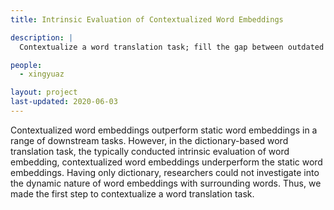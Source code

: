 ```yaml
---
title: Intrinsic Evaluation of Contextualized Word Embeddings

description: |
  Contextualize a word translation task; fill the gap between outdated dictionary-based word translation tasks and update contextualized word embedding evaluation.

people:
  - xingyuaz

layout: project
last-updated: 2020-06-03
---
```


Contextualized word embeddings outperform static word embeddings in a range of downstream tasks. However, in the dictionary-based word translation task, the typically conducted intrinsic evaluation of word embedding, contextualized word embeddings underperform the static word embeddings. Having only dictionary, researchers could not investigate into the dynamic nature of word embeddings with surrounding words. Thus, we made the first step to contextualize a word translation task.
